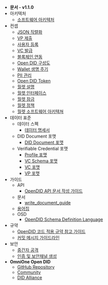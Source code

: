 - **문서 - v1.1.0**
- 아키텍처
  - [소프트웨어 아키텍처](/V1.1.0/docs/architecture/Software%20Architecture_ko.md)
- 컨셉
  - [JSON 직렬화](/V1.1.0/docs/concepts/JSON_serialization_ko.md)
  - [VP 제출](/V1.1.0/docs/concepts/Presentation%20of%20VP_ko.md)
  - [사용자 등록](/V1.1.0/docs/concepts/User%20Registration_ko.md)
  - [VC 발급](/V1.1.0/docs/concepts/VC%20Issuance_ko.md)
  - [블록체인 연동](/V1.1.0/docs/concepts/blockchain_access_ko.md)
  - [Open DID 구성도](/V1.1.0/docs/concepts/components_ko.md)
  - [Wallet 생명 주기](/V1.1.0/docs/concepts/life_cycle_ko.md)
  - [PII 관리](/V1.1.0/docs/concepts/manage_pii_ko.md)
  - [Open DID Token](/V1.1.0/docs/concepts/token_ko.md)
  - [월렛 설명](/V1.1.0/docs/concepts/wallet_ko.md)
  - [월렛 인터페이스](/V1.1.0/docs/concepts/wallet_interface_ko.md)
  - [월렛 잠금](/V1.1.0/docs/concepts/wallet_lock_policy_ko.md)
  - [월렛 정책](/V1.1.0/docs/concepts/wallet_policy_ko.md)
  - [월렛 소프트웨어 아키텍쳐](/V1.1.0/docs/concepts/wallet_sw_architecture_ko.md)
- 데이터 표준
  - 데이터 스펙
    - [데이터 명세서](/V1.1.0/docs/data%20standard/data%20specification/Data%20Specification_ko.md)
  - DID Document 포맷
    - [DID Document 포맷](/V1.1.0/docs/data%20standard/did%20document%20format/DID%20Document%20format_ko.md)
  - Verifiable Credential 포맷
    - [Profile 포맷](/V1.1.0/docs/data%20standard/verifiable%20credential%20format/Profile%20format_ko.md)
    - [VC Schema 포맷](/V1.1.0/docs/data%20standard/verifiable%20credential%20format/VC%20Schema%20format_ko.md)
    - [VC 포맷](/V1.1.0/docs/data%20standard/verifiable%20credential%20format/VC%20format_ko.md)
    - [VP 포맷](/V1.1.0/docs/data%20standard/verifiable%20credential%20format/VP%20format_ko.md)
- 가이드
  - API
    - [OpenDID API 문서 작성 가이드](/V1.1.0/docs/guide/api/API%20Documentation%20Writing%20Guide_ko.md)
  - 문서
    - [write_document_guide](/V1.1.0/docs/guide/docs/write_document_guide.md)
  - [용어집](/V1.1.0/docs/guide/glossary.md)
  - OSD
    - [OpenDID Schema Definition Language](/V1.1.0/docs/guide/osd/OpenDID%20Schema%20Definition%20Language_ko.md)
- 규약
  - [OpenDID 코드 적용 규약 참고 가이드](/V1.1.0/docs/rules/coding_style_ko.md)
  - [커밋 메시지 가이드라인](/V1.1.0/docs/rules/git_code_commit_rule_ko.md)
- 보안
  - [중간자 공격](/V1.1.0/docs/security/MitM_ko.md)
  - [인증 및 보안채널 생성](/V1.1.0/docs/security/authentication_ko.md)
- **OmniOne Open DID**
  - [GitHub Repository](javascript:window.open('https://github.com/OmniOneID'))
  - [Community](javascript:window.open('https://opendid.omnione.net/community'))
  - [DID Alliance](javascript:window.open('https://www.didalliance.org'))
